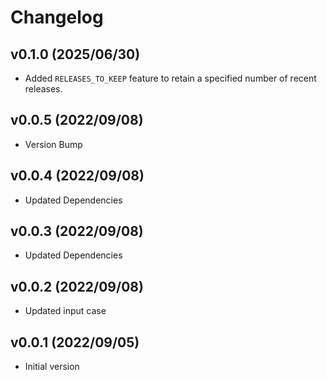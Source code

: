 # Changelog

## v0.1.0 (2025/06/30)

- Added `RELEASES_TO_KEEP` feature to retain a specified number of recent releases.

## v0.0.5 (2022/09/08)

- Version Bump

## v0.0.4 (2022/09/08)

- Updated Dependencies

## v0.0.3 (2022/09/08)

- Updated Dependencies

## v0.0.2 (2022/09/08)

- Updated input case

## v0.0.1 (2022/09/05)

- Initial version
